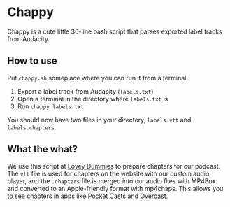 # Chappy
Chappy is a cute little 30-line bash script that parses exported label tracks from Audacity.

## How to use
Put `chappy.sh` someplace where you can run it from a terminal.

1. Export a label track from Audacity (`labels.txt`)
2. Open a terminal in the directory where `labels.txt` is
3. Run `chappy labels.txt`

You should now have two files in your directory, `labels.vtt` and `labels.chapters`.

## What the what?
We use this script at [Lovey Dummies][ld] to prepare chapters for our podcast. The `vtt` file is used for chapters on the 
website with our custom audio player, and the `.chapters` file is merged into our audio files with MP4Box and converted to 
an Apple-friendly format with mp4chaps. This allows you to see chapters in apps like [Pocket Casts][pc] and [Overcast][oc].

[ld]: http://loveydummies.com "A podcast about relationships"
[pc]: http://www.shiftyjelly.com/android/pocketcasts
[oc]: https://overcast.fm
